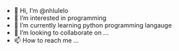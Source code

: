 - 👋 Hi, I’m @nhlulelo
- 👀 I’m interested in programming
- 🌱 I’m currently learning python programming langauge
- 💞️ I’m looking to collaborate on ...
- 📫 How to reach me ...

<!---
nhlulelo/nhlulelo is a ✨ special ✨ repository because its `README.md` (this file) appears on your GitHub profile.
You can click the Preview link to take a look at your changes.
--->
